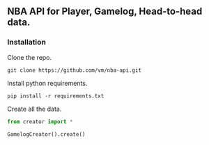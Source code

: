 ## NBA API for Player, Gamelog, Head-to-head data.

### Installation
Clone the repo.
```shell
git clone https://github.com/vm/nba-api.git
```

Install python requirements.
```shell
pip install -r requirements.txt
```

Create all the data.
```python
from creator import *

GamelogCreator().create()
```
